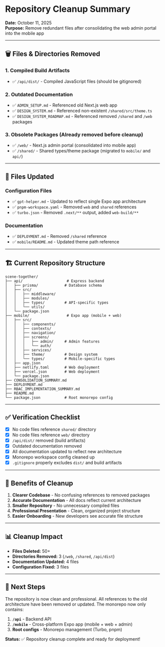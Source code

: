 # Repository Cleanup Summary

**Date:** October 11, 2025  
**Purpose:** Remove redundant files after consolidating the web admin portal into the mobile app

---

## 🗑️ Files & Directories Removed

### 1. **Compiled Build Artifacts**

- ✅ `/api/dist/` - Compiled JavaScript files (should be gitignored)

### 2. **Outdated Documentation**

- ✅ `ADMIN_SETUP.md` - Referenced old Next.js web app
- ✅ `DESIGN_SYSTEM.md` - Referenced non-existent `/shared/src/theme.ts`
- ✅ `DESIGN_SYSTEM_ROADMAP.md` - Referenced removed `/shared` and `/web` packages

### 3. **Obsolete Packages** (Already removed before cleanup)

- ✅ `/web/` - Next.js admin portal (consolidated into mobile app)
- ✅ `/shared/` - Shared types/theme package (migrated to `mobile/` and `api/`)

---

## 📝 Files Updated

### Configuration Files

- ✅ `gpt-helper.md` - Updated to reflect single Expo app architecture
- ✅ `pnpm-workspace.yaml` - Removed `web` and `shared` references
- ✅ `turbo.json` - Removed `.next/**` output, added `web-build/**`

### Documentation

- ✅ `DEPLOYMENT.md` - Removed `/shared` reference
- ✅ `mobile/README.md` - Updated theme path reference

---

## 🏗️ Current Repository Structure

```
scene-together/
├── api/                    # Express backend
│   ├── prisma/            # Database schema
│   ├── src/
│   │   ├── middleware/
│   │   ├── modules/
│   │   ├── types/         # API-specific types
│   │   └── utils/
│   └── package.json
├── mobile/                 # Expo app (mobile + web)
│   ├── src/
│   │   ├── components/
│   │   ├── contexts/
│   │   ├── navigation/
│   │   ├── screens/
│   │   │   ├── admin/     # Admin features
│   │   │   └── auth/
│   │   ├── services/
│   │   ├── theme/         # Design system
│   │   └── types/         # Mobile-specific types
│   ├── app.json
│   ├── netlify.toml       # Web deployment
│   ├── vercel.json        # Web deployment
│   └── package.json
├── CONSOLIDATION_SUMMARY.md
├── DEPLOYMENT.md
├── RBAC_IMPLEMENTATION_SUMMARY.md
├── README.md
└── package.json           # Root monorepo config
```

---

## ✅ Verification Checklist

- [x] No code files reference `shared/` directory
- [x] No code files reference `web/` directory
- [x] `/api/dist/` removed (build artifacts)
- [x] Outdated documentation removed
- [x] All documentation updated to reflect new architecture
- [x] Monorepo workspace config cleaned up
- [x] `.gitignore` properly excludes `dist/` and build artifacts

---

## 🎯 Benefits of Cleanup

1. **Clearer Codebase** - No confusing references to removed packages
2. **Accurate Documentation** - All docs reflect current architecture
3. **Smaller Repository** - No unnecessary compiled files
4. **Professional Presentation** - Clean, organized project structure
5. **Easier Onboarding** - New developers see accurate file structure

---

## 📊 Cleanup Impact

- **Files Deleted:** 50+
- **Directories Removed:** 3 (`/web`, `/shared`, `/api/dist`)
- **Documentation Updated:** 4 files
- **Configuration Fixed:** 3 files

---

## 🚀 Next Steps

The repository is now clean and professional. All references to the old architecture have been removed or updated. The monorepo now only contains:

1. **`/api`** - Backend API
2. **`/mobile`** - Cross-platform Expo app (mobile + web + admin)
3. **Root configs** - Monorepo management (Turbo, pnpm)

**Status:** ✅ Repository cleanup complete and ready for deployment!
